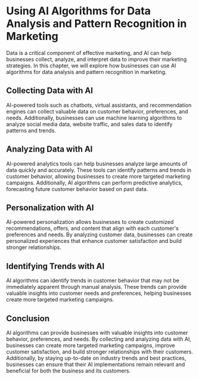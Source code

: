 Using AI Algorithms for Data Analysis and Pattern Recognition in Marketing
==========================================================================================================================================

Data is a critical component of effective marketing, and AI can help businesses collect, analyze, and interpret data to improve their marketing strategies. In this chapter, we will explore how businesses can use AI algorithms for data analysis and pattern recognition in marketing.

Collecting Data with AI
-----------------------

AI-powered tools such as chatbots, virtual assistants, and recommendation engines can collect valuable data on customer behavior, preferences, and needs. Additionally, businesses can use machine learning algorithms to analyze social media data, website traffic, and sales data to identify patterns and trends.

Analyzing Data with AI
----------------------

AI-powered analytics tools can help businesses analyze large amounts of data quickly and accurately. These tools can identify patterns and trends in customer behavior, allowing businesses to create more targeted marketing campaigns. Additionally, AI algorithms can perform predictive analytics, forecasting future customer behavior based on past data.

Personalization with AI
-----------------------

AI-powered personalization allows businesses to create customized recommendations, offers, and content that align with each customer's preferences and needs. By analyzing customer data, businesses can create personalized experiences that enhance customer satisfaction and build stronger relationships.

Identifying Trends with AI
--------------------------

AI algorithms can identify trends in customer behavior that may not be immediately apparent through manual analysis. These trends can provide valuable insights into customer needs and preferences, helping businesses create more targeted marketing campaigns.

Conclusion
----------

AI algorithms can provide businesses with valuable insights into customer behavior, preferences, and needs. By collecting and analyzing data with AI, businesses can create more targeted marketing campaigns, improve customer satisfaction, and build stronger relationships with their customers. Additionally, by staying up-to-date on industry trends and best practices, businesses can ensure that their AI implementations remain relevant and beneficial for both the business and its customers.
